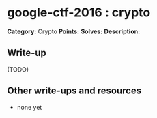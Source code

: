 # google-ctf-2016 : crypto

**Category:** Crypto
**Points:** 
**Solves:** 
**Description:**



## Write-up

(TODO)

## Other write-ups and resources

* none yet
